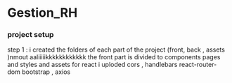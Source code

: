 # Gestion_RH
### project setup 
step 1 : i created the folders of each part of the project (front, back , assets  )nmout aaliiiiikkkkkkkkkkkk
the front part is divided to components pages  and styles and assets 
for react i uploded cors , handlebars react-router-dom bootstrap , axios 
